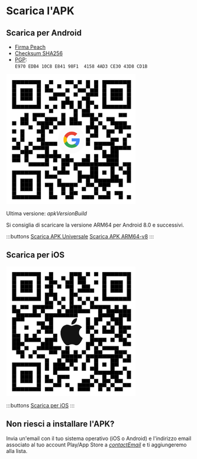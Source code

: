 # Scarica l'APK

## Scarica per Android

- [Firma Peach]($apkSignaturesUrl$)
- [Checksum SHA256]($apkChecksumsUrl$)
- [PGP](https://keys.openpgp.org/vks/v1/by-fingerprint/E970EDB410C8E84198F141584AD3CE3043D8CD1B):<br>
  `E970 EDB4 10C8 E841 98F1  4158 4AD3 CE30 43D8 CD1B`

<img src="/icons/qrcode_android.png" width="350">

Ultima versione: $apkVersionBuild$

Si consiglia di scaricare la versione ARM64 per Android 8.0 e successivi.

:::buttons
[Scarica APK Universale]($apkUniversalUrl$)
[Scarica APK ARM64-v8]($apkArm64v8Url$)
:::

## Scarica per iOS

<img src="/icons/qrcode_apple.png" width="350">

:::buttons
[Scarica per iOS](https://testflight.apple.com/join/wfSPFEWG)
:::

## Non riesci a installare l'APK?

Invia un'email con il tuo sistema operativo (iOS o Android) e l'indirizzo email associato al tuo account Play/App Store a
[$contactEmail$](mailto:$contactEmail$) e ti aggiungeremo alla lista.
